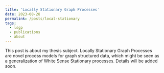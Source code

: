 ```yaml
---
title: 'Locally Stationary Graph Processes'
date: 2023-08-28
permalink: /posts/local-stationary
tags:
  - lsgp
  - publications
  - about
---
```


This post is about my thesis subject. Locally Stationary Graph Processes are novel process models for graph structured data, which might be seen as a generalization of White Sense Stationary processes. Details will be added soon.